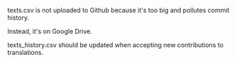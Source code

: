 texts.csv is not uploaded to Github because it's too big and pollutes commit history.

Instead, it's on Google Drive.

texts_history.csv should be updated when accepting new contributions to translations.

